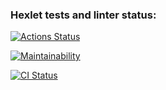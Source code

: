 ### Hexlet tests and linter status:

[![Actions Status](https://github.com/cloudfiy/frontend-project-11/actions/workflows/hexlet-check.yml/badge.svg)](https://github.com/cloudfiy/frontend-project-11/actions)

[![Maintainability](https://api.codeclimate.com/v1/badges/1996ab5ef2b80a1e27d2/maintainability)](https://codeclimate.com/github/cloudfiy/frontend-project-11/maintainability)

[![CI Status](https://github.com/cloudfiy/frontend-project-46/actions/workflows/ci.yml/badge.svg)](https://github.com/cloudfiy/frontend-project-11/actions)
